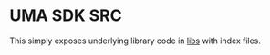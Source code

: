 # UMA SDK SRC 
This simply exposes underlying library code in [libs](./libs/README.md) with index files. 

